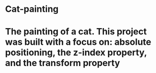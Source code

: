 # Cat-painting
 # The painting of a cat. This project was built with a focus on: absolute positioning, the z-index property, and the transform property
